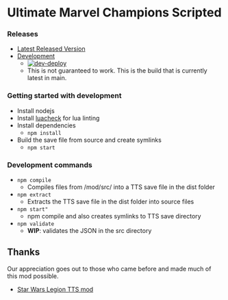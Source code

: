 # Ultimate Marvel Champions Scripted

### Releases
* [Latest Released Version](https://steamcommunity.com/sharedfiles/filedetails/?id=2824240402)
* [Development](https://steamcommunity.com/sharedfiles/filedetails/?id=2817359776)
  * [![dev-deploy](https://github.com/funkymonkeymonk/MarvelChampionsScripted/actions/workflows/dev-deploy.yml/badge.svg)](https://github.com/funkymonkeymonk/MarvelChampionsScripted/actions/workflows/dev-deploy.yml)
  * This is not guaranteed to work. This is the build that is currently latest in main.


### Getting started with development
* Install nodejs
* Install [luacheck](https://github.com/mpeterv/luacheck) for lua linting
* Install dependencies
  * ```npm install```
* Build the save file from source and create symlinks
  * ```npm start```

### Development commands
* ```npm compile```
  * Compiles files from /mod/src/ into a TTS save file in the dist folder
* ```npm extract```
  * Extracts the TTS save file in the dist folder into source files 
* ```npm start"```
  * npm compile and also creates symlinks to TTS save directory
* ```npm validate```
  * **WIP**: validates the JSON in the src directory

## Thanks
Our appreciation goes out to those who came before and made much of this mod possible.
* [Star Wars Legion TTS mod](https://github.com/swlegion/tts)